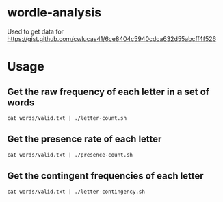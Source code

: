 # wordle-analysis

Used to get data for https://gist.github.com/cwlucas41/6ce8404c5940cdca632d55abcff4f526

# Usage

## Get the raw frequency of each letter in a set of words
```
cat words/valid.txt | ./letter-count.sh
```

## Get the presence rate of each letter
```
cat words/valid.txt | ./presence-count.sh
```

## Get the contingent frequencies of each letter
```
cat words/valid.txt | ./letter-contingency.sh
```
